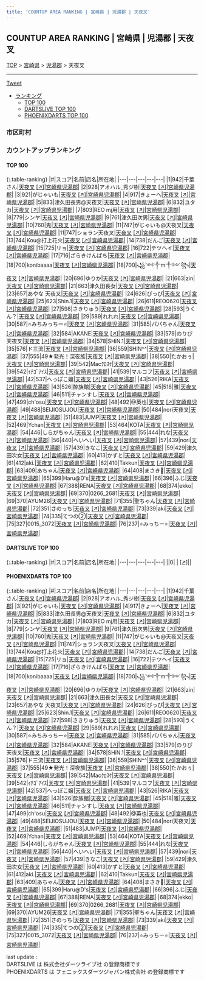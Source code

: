 ```yaml
---
title: 'COUNTUP AREA RANKING | 宮崎県 | 児湯郡 | 天夜叉'
---
```

## COUNTUP AREA RANKING | 宮崎県 | 児湯郡 | 天夜叉

[TOP](/darts/rank/) > [宮崎県](/darts/rank/宮崎県/) > [児湯郡](/darts/rank/宮崎県/児湯郡/) > 天夜叉

___

<a href="https://twitter.com/share?ref_src=twsrc%5Etfw" data-text="COUNTUP AREA RANKING | 宮崎県児湯郡天夜叉" class="twitter-share-button" data-hashtags="DARTSLIVE,PHOENIXDARTS,darts,ダーツ" data-show-count="false">Tweet</a>

* [ランキング](#カウントアップランキング)
    * [TOP 100](#top-100)
    * [DARTSLIVE TOP 100](#dartslive-top-100)
    * [PHOENIXDARTS TOP 100](#phoenixdarts-top-100)

### 市区町村

<ul>

</ul>

### カウントアップランキング

#### TOP 100



{:.table-ranking}
|#|スコア|名前|店名|所在地|
|---|---|---|---|---|
|1|942|<span class="rank-name-pd">千葉さん</span>|<a href="/darts/rank/shops/94644.html">天夜叉</a> <a href="https://vs.phoenixdarts.com/jp/shop/shopDetailInfo/s_94644?s_seq=94644">[↗]</a>|<a href="/darts/rank/宮崎県/児湯郡">宮崎県児湯郡</a>|
|2|928|<span class="rank-name-pd">アオハル_秀ジ樹</span>|<a href="/darts/rank/shops/94644.html">天夜叉</a> <a href="https://vs.phoenixdarts.com/jp/shop/shopDetailInfo/s_94644?s_seq=94644">[↗]</a>|<a href="/darts/rank/宮崎県/児湯郡">宮崎県児湯郡</a>|
|3|921|<span class="rank-name-pd">がじゃいも</span>|<a href="/darts/rank/shops/94644.html">天夜叉</a> <a href="https://vs.phoenixdarts.com/jp/shop/shopDetailInfo/s_94644?s_seq=94644">[↗]</a>|<a href="/darts/rank/宮崎県/児湯郡">宮崎県児湯郡</a>|
|4|917|<span class="rank-name-pd">きょーへ</span>|<a href="/darts/rank/shops/94644.html">天夜叉</a> <a href="https://vs.phoenixdarts.com/jp/shop/shopDetailInfo/s_94644?s_seq=94644">[↗]</a>|<a href="/darts/rank/宮崎県/児湯郡">宮崎県児湯郡</a>|
|5|833|<span class="rank-name-pd">津久田長男@天夜叉</span>|<a href="/darts/rank/shops/94644.html">天夜叉</a> <a href="https://vs.phoenixdarts.com/jp/shop/shopDetailInfo/s_94644?s_seq=94644">[↗]</a>|<a href="/darts/rank/宮崎県/児湯郡">宮崎県児湯郡</a>|
|6|832|<span class="rank-name-pd">ユタカ</span>|<a href="/darts/rank/shops/94644.html">天夜叉</a> <a href="https://vs.phoenixdarts.com/jp/shop/shopDetailInfo/s_94644?s_seq=94644">[↗]</a>|<a href="/darts/rank/宮崎県/児湯郡">宮崎県児湯郡</a>|
|7|803|<span class="rank-name-pd">REO mj用</span>|<a href="/darts/rank/shops/94644.html">天夜叉</a> <a href="https://vs.phoenixdarts.com/jp/shop/shopDetailInfo/s_94644?s_seq=94644">[↗]</a>|<a href="/darts/rank/宮崎県/児湯郡">宮崎県児湯郡</a>|
|8|779|<span class="rank-name-pd">シンヤ</span>|<a href="/darts/rank/shops/94644.html">天夜叉</a> <a href="https://vs.phoenixdarts.com/jp/shop/shopDetailInfo/s_94644?s_seq=94644">[↗]</a>|<a href="/darts/rank/宮崎県/児湯郡">宮崎県児湯郡</a>|
|9|761|<span class="rank-name-pd">津久田次男</span>|<a href="/darts/rank/shops/94644.html">天夜叉</a> <a href="https://vs.phoenixdarts.com/jp/shop/shopDetailInfo/s_94644?s_seq=94644">[↗]</a>|<a href="/darts/rank/宮崎県/児湯郡">宮崎県児湯郡</a>|
|10|760|<span class="rank-name-pd">鬼</span>|<a href="/darts/rank/shops/94644.html">天夜叉</a> <a href="https://vs.phoenixdarts.com/jp/shop/shopDetailInfo/s_94644?s_seq=94644">[↗]</a>|<a href="/darts/rank/宮崎県/児湯郡">宮崎県児湯郡</a>|
|11|747|<span class="rank-name-pd">がじゃいも@天夜叉</span>|<a href="/darts/rank/shops/94644.html">天夜叉</a> <a href="https://vs.phoenixdarts.com/jp/shop/shopDetailInfo/s_94644?s_seq=94644">[↗]</a>|<a href="/darts/rank/宮崎県/児湯郡">宮崎県児湯郡</a>|
|11|747|<span class="rank-name-pd">ショラン天夜叉</span>|<a href="/darts/rank/shops/94644.html">天夜叉</a> <a href="https://vs.phoenixdarts.com/jp/shop/shopDetailInfo/s_94644?s_seq=94644">[↗]</a>|<a href="/darts/rank/宮崎県/児湯郡">宮崎県児湯郡</a>|
|13|744|<span class="rank-name-pd">Kou@打上花火</span>|<a href="/darts/rank/shops/94644.html">天夜叉</a> <a href="https://vs.phoenixdarts.com/jp/shop/shopDetailInfo/s_94644?s_seq=94644">[↗]</a>|<a href="/darts/rank/宮崎県/児湯郡">宮崎県児湯郡</a>|
|14|738|<span class="rank-name-pd">だんご</span>|<a href="/darts/rank/shops/94644.html">天夜叉</a> <a href="https://vs.phoenixdarts.com/jp/shop/shopDetailInfo/s_94644?s_seq=94644">[↗]</a>|<a href="/darts/rank/宮崎県/児湯郡">宮崎県児湯郡</a>|
|15|725|<span class="rank-name-pd">リョ</span>|<a href="/darts/rank/shops/94644.html">天夜叉</a> <a href="https://vs.phoenixdarts.com/jp/shop/shopDetailInfo/s_94644?s_seq=94644">[↗]</a>|<a href="/darts/rank/宮崎県/児湯郡">宮崎県児湯郡</a>|
|16|722|<span class="rank-name-pd">テツヘイ</span>|<a href="/darts/rank/shops/94644.html">天夜叉</a> <a href="https://vs.phoenixdarts.com/jp/shop/shopDetailInfo/s_94644?s_seq=94644">[↗]</a>|<a href="/darts/rank/宮崎県/児湯郡">宮崎県児湯郡</a>|
|17|716|<span class="rank-name-pd">ざらきけんぱち</span>|<a href="/darts/rank/shops/94644.html">天夜叉</a> <a href="https://vs.phoenixdarts.com/jp/shop/shopDetailInfo/s_94644?s_seq=94644">[↗]</a>|<a href="/darts/rank/宮崎県/児湯郡">宮崎県児湯郡</a>|
|18|700|<span class="rank-name-pd">konibaaaa</span>|<a href="/darts/rank/shops/94644.html">天夜叉</a> <a href="https://vs.phoenixdarts.com/jp/shop/shopDetailInfo/s_94644?s_seq=94644">[↗]</a>|<a href="/darts/rank/宮崎県/児湯郡">宮崎県児湯郡</a>|
|18|700|<span class="rank-name-pd">꧁༺༒m༒༻꧂</span>|<a href="/darts/rank/shops/94644.html">天夜叉</a> <a href="https://vs.phoenixdarts.com/jp/shop/shopDetailInfo/s_94644?s_seq=94644">[↗]</a>|<a href="/darts/rank/宮崎県/児湯郡">宮崎県児湯郡</a>|
|20|696|<span class="rank-name-pd">ゆりか</span>|<a href="/darts/rank/shops/94644.html">天夜叉</a> <a href="https://vs.phoenixdarts.com/jp/shop/shopDetailInfo/s_94644?s_seq=94644">[↗]</a>|<a href="/darts/rank/宮崎県/児湯郡">宮崎県児湯郡</a>|
|21|663|<span class="rank-name-pd">zin</span>|<a href="/darts/rank/shops/94644.html">天夜叉</a> <a href="https://vs.phoenixdarts.com/jp/shop/shopDetailInfo/s_94644?s_seq=94644">[↗]</a>|<a href="/darts/rank/宮崎県/児湯郡">宮崎県児湯郡</a>|
|21|663|<span class="rank-name-pd">津久田長女</span>|<a href="/darts/rank/shops/94644.html">天夜叉</a> <a href="https://vs.phoenixdarts.com/jp/shop/shopDetailInfo/s_94644?s_seq=94644">[↗]</a>|<a href="/darts/rank/宮崎県/児湯郡">宮崎県児湯郡</a>|
|23|657|<span class="rank-name-pd">あやな 天夜叉</span>|<a href="/darts/rank/shops/94644.html">天夜叉</a> <a href="https://vs.phoenixdarts.com/jp/shop/shopDetailInfo/s_94644?s_seq=94644">[↗]</a>|<a href="/darts/rank/宮崎県/児湯郡">宮崎県児湯郡</a>|
|24|626|<span class="rank-name-pd">ぴっぴ</span>|<a href="/darts/rank/shops/94644.html">天夜叉</a> <a href="https://vs.phoenixdarts.com/jp/shop/shopDetailInfo/s_94644?s_seq=94644">[↗]</a>|<a href="/darts/rank/宮崎県/児湯郡">宮崎県児湯郡</a>|
|25|623|<span class="rank-name-pd">Shin.1</span>|<a href="/darts/rank/shops/94644.html">天夜叉</a> <a href="https://vs.phoenixdarts.com/jp/shop/shopDetailInfo/s_94644?s_seq=94644">[↗]</a>|<a href="/darts/rank/宮崎県/児湯郡">宮崎県児湯郡</a>|
|26|611|<span class="rank-name-pd">REO0620</span>|<a href="/darts/rank/shops/94644.html">天夜叉</a> <a href="https://vs.phoenixdarts.com/jp/shop/shopDetailInfo/s_94644?s_seq=94644">[↗]</a>|<a href="/darts/rank/宮崎県/児湯郡">宮崎県児湯郡</a>|
|27|598|<span class="rank-name-pd">さきりゅう</span>|<a href="/darts/rank/shops/94644.html">天夜叉</a> <a href="https://vs.phoenixdarts.com/jp/shop/shopDetailInfo/s_94644?s_seq=94644">[↗]</a>|<a href="/darts/rank/宮崎県/児湯郡">宮崎県児湯郡</a>|
|28|593|<span class="rank-name-pd">うくん？</span>|<a href="/darts/rank/shops/94644.html">天夜叉</a> <a href="https://vs.phoenixdarts.com/jp/shop/shopDetailInfo/s_94644?s_seq=94644">[↗]</a>|<a href="/darts/rank/宮崎県/児湯郡">宮崎県児湯郡</a>|
|29|589|<span class="rank-name-pd">れれれ</span>|<a href="/darts/rank/shops/94644.html">天夜叉</a> <a href="https://vs.phoenixdarts.com/jp/shop/shopDetailInfo/s_94644?s_seq=94644">[↗]</a>|<a href="/darts/rank/宮崎県/児湯郡">宮崎県児湯郡</a>|
|30|587|<span class="rank-name-pd">⭐️みちみっちー⭐️</span>|<a href="/darts/rank/shops/94644.html">天夜叉</a> <a href="https://vs.phoenixdarts.com/jp/shop/shopDetailInfo/s_94644?s_seq=94644">[↗]</a>|<a href="/darts/rank/宮崎県/児湯郡">宮崎県児湯郡</a>|
|31|585|<span class="rank-name-pd">パパちゃん</span>|<a href="/darts/rank/shops/94644.html">天夜叉</a> <a href="https://vs.phoenixdarts.com/jp/shop/shopDetailInfo/s_94644?s_seq=94644">[↗]</a>|<a href="/darts/rank/宮崎県/児湯郡">宮崎県児湯郡</a>|
|32|584|<span class="rank-name-pd">AKANE</span>|<a href="/darts/rank/shops/94644.html">天夜叉</a> <a href="https://vs.phoenixdarts.com/jp/shop/shopDetailInfo/s_94644?s_seq=94644">[↗]</a>|<a href="/darts/rank/宮崎県/児湯郡">宮崎県児湯郡</a>|
|33|579|<span class="rank-name-pd">のりぴ天夜叉</span>|<a href="/darts/rank/shops/94644.html">天夜叉</a> <a href="https://vs.phoenixdarts.com/jp/shop/shopDetailInfo/s_94644?s_seq=94644">[↗]</a>|<a href="/darts/rank/宮崎県/児湯郡">宮崎県児湯郡</a>|
|34|578|<span class="rank-name-pd">SHiN.1</span>|<a href="/darts/rank/shops/94644.html">天夜叉</a> <a href="https://vs.phoenixdarts.com/jp/shop/shopDetailInfo/s_94644?s_seq=94644">[↗]</a>|<a href="/darts/rank/宮崎県/児湯郡">宮崎県児湯郡</a>|
|35|576|<span class="rank-name-pd">ド三流</span>|<a href="/darts/rank/shops/94644.html">天夜叉</a> <a href="https://vs.phoenixdarts.com/jp/shop/shopDetailInfo/s_94644?s_seq=94644">[↗]</a>|<a href="/darts/rank/宮崎県/児湯郡">宮崎県児湯郡</a>|
|36|559|<span class="rank-name-pd">SHIN^^</span>|<a href="/darts/rank/shops/94644.html">天夜叉</a> <a href="https://vs.phoenixdarts.com/jp/shop/shopDetailInfo/s_94644?s_seq=94644">[↗]</a>|<a href="/darts/rank/宮崎県/児湯郡">宮崎県児湯郡</a>|
|37|555|<span class="rank-name-pd">49★発光！深夜族</span>|<a href="/darts/rank/shops/94644.html">天夜叉</a> <a href="https://vs.phoenixdarts.com/jp/shop/shopDetailInfo/s_94644?s_seq=94644">[↗]</a>|<a href="/darts/rank/宮崎県/児湯郡">宮崎県児湯郡</a>|
|38|550|<span class="rank-name-pd">たかおぅ</span>|<a href="/darts/rank/shops/94644.html">天夜叉</a> <a href="https://vs.phoenixdarts.com/jp/shop/shopDetailInfo/s_94644?s_seq=94644">[↗]</a>|<a href="/darts/rank/宮崎県/児湯郡">宮崎県児湯郡</a>|
|39|542|<span class="rank-name-pd">Macｸﾛｽｹ</span>|<a href="/darts/rank/shops/94644.html">天夜叉</a> <a href="https://vs.phoenixdarts.com/jp/shop/shopDetailInfo/s_94644?s_seq=94644">[↗]</a>|<a href="/darts/rank/宮崎県/児湯郡">宮崎県児湯郡</a>|
|39|542|<span class="rank-name-pd">ｲﾁｺﾞｱｲｽ</span>|<a href="/darts/rank/shops/94644.html">天夜叉</a> <a href="https://vs.phoenixdarts.com/jp/shop/shopDetailInfo/s_94644?s_seq=94644">[↗]</a>|<a href="/darts/rank/宮崎県/児湯郡">宮崎県児湯郡</a>|
|41|539|<span class="rank-name-pd">マルコフ</span>|<a href="/darts/rank/shops/94644.html">天夜叉</a> <a href="https://vs.phoenixdarts.com/jp/shop/shopDetailInfo/s_94644?s_seq=94644">[↗]</a>|<a href="/darts/rank/宮崎県/児湯郡">宮崎県児湯郡</a>|
|42|537|<span class="rank-name-pd">へっぽこ嬢</span>|<a href="/darts/rank/shops/94644.html">天夜叉</a> <a href="https://vs.phoenixdarts.com/jp/shop/shopDetailInfo/s_94644?s_seq=94644">[↗]</a>|<a href="/darts/rank/宮崎県/児湯郡">宮崎県児湯郡</a>|
|43|526|<span class="rank-name-pd">RIKA</span>|<a href="/darts/rank/shops/94644.html">天夜叉</a> <a href="https://vs.phoenixdarts.com/jp/shop/shopDetailInfo/s_94644?s_seq=94644">[↗]</a>|<a href="/darts/rank/宮崎県/児湯郡">宮崎県児湯郡</a>|
|43|526|<span class="rank-name-pd">酔族館</span>|<a href="/darts/rank/shops/94644.html">天夜叉</a> <a href="https://vs.phoenixdarts.com/jp/shop/shopDetailInfo/s_94644?s_seq=94644">[↗]</a>|<a href="/darts/rank/宮崎県/児湯郡">宮崎県児湯郡</a>|
|45|518|<span class="rank-name-pd">雅</span>|<a href="/darts/rank/shops/94644.html">天夜叉</a> <a href="https://vs.phoenixdarts.com/jp/shop/shopDetailInfo/s_94644?s_seq=94644">[↗]</a>|<a href="/darts/rank/宮崎県/児湯郡">宮崎県児湯郡</a>|
|46|511|<span class="rank-name-pd">チャンすし</span>|<a href="/darts/rank/shops/94644.html">天夜叉</a> <a href="https://vs.phoenixdarts.com/jp/shop/shopDetailInfo/s_94644?s_seq=94644">[↗]</a>|<a href="/darts/rank/宮崎県/児湯郡">宮崎県児湯郡</a>|
|47|499|<span class="rank-name-pd">ch&#x27;osu</span>|<a href="/darts/rank/shops/94644.html">天夜叉</a> <a href="https://vs.phoenixdarts.com/jp/shop/shopDetailInfo/s_94644?s_seq=94644">[↗]</a>|<a href="/darts/rank/宮崎県/児湯郡">宮崎県児湯郡</a>|
|48|492|<span class="rank-name-pd">@英也</span>|<a href="/darts/rank/shops/94644.html">天夜叉</a> <a href="https://vs.phoenixdarts.com/jp/shop/shopDetailInfo/s_94644?s_seq=94644">[↗]</a>|<a href="/darts/rank/宮崎県/児湯郡">宮崎県児湯郡</a>|
|49|488|<span class="rank-name-pd">SEIJIOSUJOU</span>|<a href="/darts/rank/shops/94644.html">天夜叉</a> <a href="https://vs.phoenixdarts.com/jp/shop/shopDetailInfo/s_94644?s_seq=94644">[↗]</a>|<a href="/darts/rank/宮崎県/児湯郡">宮崎県児湯郡</a>|
|50|484|<span class="rank-name-pd">nori天夜叉</span>|<a href="/darts/rank/shops/94644.html">天夜叉</a> <a href="https://vs.phoenixdarts.com/jp/shop/shopDetailInfo/s_94644?s_seq=94644">[↗]</a>|<a href="/darts/rank/宮崎県/児湯郡">宮崎県児湯郡</a>|
|51|483|<span class="rank-name-pd">JUMP</span>|<a href="/darts/rank/shops/94644.html">天夜叉</a> <a href="https://vs.phoenixdarts.com/jp/shop/shopDetailInfo/s_94644?s_seq=94644">[↗]</a>|<a href="/darts/rank/宮崎県/児湯郡">宮崎県児湯郡</a>|
|52|469|<span class="rank-name-pd">Ychan</span>|<a href="/darts/rank/shops/94644.html">天夜叉</a> <a href="https://vs.phoenixdarts.com/jp/shop/shopDetailInfo/s_94644?s_seq=94644">[↗]</a>|<a href="/darts/rank/宮崎県/児湯郡">宮崎県児湯郡</a>|
|53|464|<span class="rank-name-pd">KOTA</span>|<a href="/darts/rank/shops/94644.html">天夜叉</a> <a href="https://vs.phoenixdarts.com/jp/shop/shopDetailInfo/s_94644?s_seq=94644">[↗]</a>|<a href="/darts/rank/宮崎県/児湯郡">宮崎県児湯郡</a>|
|54|446|<span class="rank-name-pd">しらがちゃん</span>|<a href="/darts/rank/shops/94644.html">天夜叉</a> <a href="https://vs.phoenixdarts.com/jp/shop/shopDetailInfo/s_94644?s_seq=94644">[↗]</a>|<a href="/darts/rank/宮崎県/児湯郡">宮崎県児湯郡</a>|
|55|444|<span class="rank-name-pd">れな</span>|<a href="/darts/rank/shops/94644.html">天夜叉</a> <a href="https://vs.phoenixdarts.com/jp/shop/shopDetailInfo/s_94644?s_seq=94644">[↗]</a>|<a href="/darts/rank/宮崎県/児湯郡">宮崎県児湯郡</a>|
|56|440|<span class="rank-name-pd">へいへい</span>|<a href="/darts/rank/shops/94644.html">天夜叉</a> <a href="https://vs.phoenixdarts.com/jp/shop/shopDetailInfo/s_94644?s_seq=94644">[↗]</a>|<a href="/darts/rank/宮崎県/児湯郡">宮崎県児湯郡</a>|
|57|439|<span class="rank-name-pd">nori</span>|<a href="/darts/rank/shops/94644.html">天夜叉</a> <a href="https://vs.phoenixdarts.com/jp/shop/shopDetailInfo/s_94644?s_seq=94644">[↗]</a>|<a href="/darts/rank/宮崎県/児湯郡">宮崎県児湯郡</a>|
|57|439|<span class="rank-name-pd">きなこ</span>|<a href="/darts/rank/shops/94644.html">天夜叉</a> <a href="https://vs.phoenixdarts.com/jp/shop/shopDetailInfo/s_94644?s_seq=94644">[↗]</a>|<a href="/darts/rank/宮崎県/児湯郡">宮崎県児湯郡</a>|
|59|429|<span class="rank-name-pd">津久田次女</span>|<a href="/darts/rank/shops/94644.html">天夜叉</a> <a href="https://vs.phoenixdarts.com/jp/shop/shopDetailInfo/s_94644?s_seq=94644">[↗]</a>|<a href="/darts/rank/宮崎県/児湯郡">宮崎県児湯郡</a>|
|60|413|<span class="rank-name-pd">かずと</span>|<a href="/darts/rank/shops/94644.html">天夜叉</a> <a href="https://vs.phoenixdarts.com/jp/shop/shopDetailInfo/s_94644?s_seq=94644">[↗]</a>|<a href="/darts/rank/宮崎県/児湯郡">宮崎県児湯郡</a>|
|61|412|<span class="rank-name-pd">aki.</span>|<a href="/darts/rank/shops/94644.html">天夜叉</a> <a href="https://vs.phoenixdarts.com/jp/shop/shopDetailInfo/s_94644?s_seq=94644">[↗]</a>|<a href="/darts/rank/宮崎県/児湯郡">宮崎県児湯郡</a>|
|62|410|<span class="rank-name-pd">Takkun</span>|<a href="/darts/rank/shops/94644.html">天夜叉</a> <a href="https://vs.phoenixdarts.com/jp/shop/shopDetailInfo/s_94644?s_seq=94644">[↗]</a>|<a href="/darts/rank/宮崎県/児湯郡">宮崎県児湯郡</a>|
|63|409|<span class="rank-name-pd">あちゃん</span>|<a href="/darts/rank/shops/94644.html">天夜叉</a> <a href="https://vs.phoenixdarts.com/jp/shop/shopDetailInfo/s_94644?s_seq=94644">[↗]</a>|<a href="/darts/rank/宮崎県/児湯郡">宮崎県児湯郡</a>|
|64|408|<span class="rank-name-pd">まさき🙈</span>|<a href="/darts/rank/shops/94644.html">天夜叉</a> <a href="https://vs.phoenixdarts.com/jp/shop/shopDetailInfo/s_94644?s_seq=94644">[↗]</a>|<a href="/darts/rank/宮崎県/児湯郡">宮崎県児湯郡</a>|
|65|399|<span class="rank-name-pd">Haru@D&#x27;s</span>|<a href="/darts/rank/shops/94644.html">天夜叉</a> <a href="https://vs.phoenixdarts.com/jp/shop/shopDetailInfo/s_94644?s_seq=94644">[↗]</a>|<a href="/darts/rank/宮崎県/児湯郡">宮崎県児湯郡</a>|
|66|396|<span class="rank-name-pd">ふじ</span>|<a href="/darts/rank/shops/94644.html">天夜叉</a> <a href="https://vs.phoenixdarts.com/jp/shop/shopDetailInfo/s_94644?s_seq=94644">[↗]</a>|<a href="/darts/rank/宮崎県/児湯郡">宮崎県児湯郡</a>|
|67|388|<span class="rank-name-pd">RENA</span>|<a href="/darts/rank/shops/94644.html">天夜叉</a> <a href="https://vs.phoenixdarts.com/jp/shop/shopDetailInfo/s_94644?s_seq=94644">[↗]</a>|<a href="/darts/rank/宮崎県/児湯郡">宮崎県児湯郡</a>|
|68|374|<span class="rank-name-pd">ekko</span>|<a href="/darts/rank/shops/94644.html">天夜叉</a> <a href="https://vs.phoenixdarts.com/jp/shop/shopDetailInfo/s_94644?s_seq=94644">[↗]</a>|<a href="/darts/rank/宮崎県/児湯郡">宮崎県児湯郡</a>|
|69|370|<span class="rank-name-pd">0266_2681</span>|<a href="/darts/rank/shops/94644.html">天夜叉</a> <a href="https://vs.phoenixdarts.com/jp/shop/shopDetailInfo/s_94644?s_seq=94644">[↗]</a>|<a href="/darts/rank/宮崎県/児湯郡">宮崎県児湯郡</a>|
|69|370|<span class="rank-name-pd">AYUM26</span>|<a href="/darts/rank/shops/94644.html">天夜叉</a> <a href="https://vs.phoenixdarts.com/jp/shop/shopDetailInfo/s_94644?s_seq=94644">[↗]</a>|<a href="/darts/rank/宮崎県/児湯郡">宮崎県児湯郡</a>|
|71|355|<span class="rank-name-pd">聖ちゃん</span>|<a href="/darts/rank/shops/94644.html">天夜叉</a> <a href="https://vs.phoenixdarts.com/jp/shop/shopDetailInfo/s_94644?s_seq=94644">[↗]</a>|<a href="/darts/rank/宮崎県/児湯郡">宮崎県児湯郡</a>|
|72|351|<span class="rank-name-pd">さのっち</span>|<a href="/darts/rank/shops/94644.html">天夜叉</a> <a href="https://vs.phoenixdarts.com/jp/shop/shopDetailInfo/s_94644?s_seq=94644">[↗]</a>|<a href="/darts/rank/宮崎県/児湯郡">宮崎県児湯郡</a>|
|73|339|<span class="rank-name-pd">aki</span>|<a href="/darts/rank/shops/94644.html">天夜叉</a> <a href="https://vs.phoenixdarts.com/jp/shop/shopDetailInfo/s_94644?s_seq=94644">[↗]</a>|<a href="/darts/rank/宮崎県/児湯郡">宮崎県児湯郡</a>|
|74|335|<span class="rank-name-pd">てつの②</span>|<a href="/darts/rank/shops/94644.html">天夜叉</a> <a href="https://vs.phoenixdarts.com/jp/shop/shopDetailInfo/s_94644?s_seq=94644">[↗]</a>|<a href="/darts/rank/宮崎県/児湯郡">宮崎県児湯郡</a>|
|75|327|<span class="rank-name-pd">0015_3072</span>|<a href="/darts/rank/shops/94644.html">天夜叉</a> <a href="https://vs.phoenixdarts.com/jp/shop/shopDetailInfo/s_94644?s_seq=94644">[↗]</a>|<a href="/darts/rank/宮崎県/児湯郡">宮崎県児湯郡</a>|
|76|237|<span class="rank-name-pd">⭐️みっちー⭐️</span>|<a href="/darts/rank/shops/94644.html">天夜叉</a> <a href="https://vs.phoenixdarts.com/jp/shop/shopDetailInfo/s_94644?s_seq=94644">[↗]</a>|<a href="/darts/rank/宮崎県/児湯郡">宮崎県児湯郡</a>|


#### DARTSLIVE TOP 100



{:.table-ranking}
|#|スコア|名前|店名|所在地|
|---|---|---|---|---|
||0|<span class="rank-name-dl"> </span>|<a href="/darts/rank/shops/.html"></a> <a href="">[↗]</a>|<a href="/darts/rank//"></a>|


#### PHOENIXDARTS TOP 100



{:.table-ranking}
|#|スコア|名前|店名|所在地|
|---|---|---|---|---|
|1|942|<span class="rank-name-pd">千葉さん</span>|<a href="/darts/rank/shops/94644.html">天夜叉</a> <a href="https://vs.phoenixdarts.com/jp/shop/shopDetailInfo/s_94644?s_seq=94644">[↗]</a>|<a href="/darts/rank/宮崎県/児湯郡">宮崎県児湯郡</a>|
|2|928|<span class="rank-name-pd">アオハル_秀ジ樹</span>|<a href="/darts/rank/shops/94644.html">天夜叉</a> <a href="https://vs.phoenixdarts.com/jp/shop/shopDetailInfo/s_94644?s_seq=94644">[↗]</a>|<a href="/darts/rank/宮崎県/児湯郡">宮崎県児湯郡</a>|
|3|921|<span class="rank-name-pd">がじゃいも</span>|<a href="/darts/rank/shops/94644.html">天夜叉</a> <a href="https://vs.phoenixdarts.com/jp/shop/shopDetailInfo/s_94644?s_seq=94644">[↗]</a>|<a href="/darts/rank/宮崎県/児湯郡">宮崎県児湯郡</a>|
|4|917|<span class="rank-name-pd">きょーへ</span>|<a href="/darts/rank/shops/94644.html">天夜叉</a> <a href="https://vs.phoenixdarts.com/jp/shop/shopDetailInfo/s_94644?s_seq=94644">[↗]</a>|<a href="/darts/rank/宮崎県/児湯郡">宮崎県児湯郡</a>|
|5|833|<span class="rank-name-pd">津久田長男@天夜叉</span>|<a href="/darts/rank/shops/94644.html">天夜叉</a> <a href="https://vs.phoenixdarts.com/jp/shop/shopDetailInfo/s_94644?s_seq=94644">[↗]</a>|<a href="/darts/rank/宮崎県/児湯郡">宮崎県児湯郡</a>|
|6|832|<span class="rank-name-pd">ユタカ</span>|<a href="/darts/rank/shops/94644.html">天夜叉</a> <a href="https://vs.phoenixdarts.com/jp/shop/shopDetailInfo/s_94644?s_seq=94644">[↗]</a>|<a href="/darts/rank/宮崎県/児湯郡">宮崎県児湯郡</a>|
|7|803|<span class="rank-name-pd">REO mj用</span>|<a href="/darts/rank/shops/94644.html">天夜叉</a> <a href="https://vs.phoenixdarts.com/jp/shop/shopDetailInfo/s_94644?s_seq=94644">[↗]</a>|<a href="/darts/rank/宮崎県/児湯郡">宮崎県児湯郡</a>|
|8|779|<span class="rank-name-pd">シンヤ</span>|<a href="/darts/rank/shops/94644.html">天夜叉</a> <a href="https://vs.phoenixdarts.com/jp/shop/shopDetailInfo/s_94644?s_seq=94644">[↗]</a>|<a href="/darts/rank/宮崎県/児湯郡">宮崎県児湯郡</a>|
|9|761|<span class="rank-name-pd">津久田次男</span>|<a href="/darts/rank/shops/94644.html">天夜叉</a> <a href="https://vs.phoenixdarts.com/jp/shop/shopDetailInfo/s_94644?s_seq=94644">[↗]</a>|<a href="/darts/rank/宮崎県/児湯郡">宮崎県児湯郡</a>|
|10|760|<span class="rank-name-pd">鬼</span>|<a href="/darts/rank/shops/94644.html">天夜叉</a> <a href="https://vs.phoenixdarts.com/jp/shop/shopDetailInfo/s_94644?s_seq=94644">[↗]</a>|<a href="/darts/rank/宮崎県/児湯郡">宮崎県児湯郡</a>|
|11|747|<span class="rank-name-pd">がじゃいも@天夜叉</span>|<a href="/darts/rank/shops/94644.html">天夜叉</a> <a href="https://vs.phoenixdarts.com/jp/shop/shopDetailInfo/s_94644?s_seq=94644">[↗]</a>|<a href="/darts/rank/宮崎県/児湯郡">宮崎県児湯郡</a>|
|11|747|<span class="rank-name-pd">ショラン天夜叉</span>|<a href="/darts/rank/shops/94644.html">天夜叉</a> <a href="https://vs.phoenixdarts.com/jp/shop/shopDetailInfo/s_94644?s_seq=94644">[↗]</a>|<a href="/darts/rank/宮崎県/児湯郡">宮崎県児湯郡</a>|
|13|744|<span class="rank-name-pd">Kou@打上花火</span>|<a href="/darts/rank/shops/94644.html">天夜叉</a> <a href="https://vs.phoenixdarts.com/jp/shop/shopDetailInfo/s_94644?s_seq=94644">[↗]</a>|<a href="/darts/rank/宮崎県/児湯郡">宮崎県児湯郡</a>|
|14|738|<span class="rank-name-pd">だんご</span>|<a href="/darts/rank/shops/94644.html">天夜叉</a> <a href="https://vs.phoenixdarts.com/jp/shop/shopDetailInfo/s_94644?s_seq=94644">[↗]</a>|<a href="/darts/rank/宮崎県/児湯郡">宮崎県児湯郡</a>|
|15|725|<span class="rank-name-pd">リョ</span>|<a href="/darts/rank/shops/94644.html">天夜叉</a> <a href="https://vs.phoenixdarts.com/jp/shop/shopDetailInfo/s_94644?s_seq=94644">[↗]</a>|<a href="/darts/rank/宮崎県/児湯郡">宮崎県児湯郡</a>|
|16|722|<span class="rank-name-pd">テツヘイ</span>|<a href="/darts/rank/shops/94644.html">天夜叉</a> <a href="https://vs.phoenixdarts.com/jp/shop/shopDetailInfo/s_94644?s_seq=94644">[↗]</a>|<a href="/darts/rank/宮崎県/児湯郡">宮崎県児湯郡</a>|
|17|716|<span class="rank-name-pd">ざらきけんぱち</span>|<a href="/darts/rank/shops/94644.html">天夜叉</a> <a href="https://vs.phoenixdarts.com/jp/shop/shopDetailInfo/s_94644?s_seq=94644">[↗]</a>|<a href="/darts/rank/宮崎県/児湯郡">宮崎県児湯郡</a>|
|18|700|<span class="rank-name-pd">konibaaaa</span>|<a href="/darts/rank/shops/94644.html">天夜叉</a> <a href="https://vs.phoenixdarts.com/jp/shop/shopDetailInfo/s_94644?s_seq=94644">[↗]</a>|<a href="/darts/rank/宮崎県/児湯郡">宮崎県児湯郡</a>|
|18|700|<span class="rank-name-pd">꧁༺༒m༒༻꧂</span>|<a href="/darts/rank/shops/94644.html">天夜叉</a> <a href="https://vs.phoenixdarts.com/jp/shop/shopDetailInfo/s_94644?s_seq=94644">[↗]</a>|<a href="/darts/rank/宮崎県/児湯郡">宮崎県児湯郡</a>|
|20|696|<span class="rank-name-pd">ゆりか</span>|<a href="/darts/rank/shops/94644.html">天夜叉</a> <a href="https://vs.phoenixdarts.com/jp/shop/shopDetailInfo/s_94644?s_seq=94644">[↗]</a>|<a href="/darts/rank/宮崎県/児湯郡">宮崎県児湯郡</a>|
|21|663|<span class="rank-name-pd">zin</span>|<a href="/darts/rank/shops/94644.html">天夜叉</a> <a href="https://vs.phoenixdarts.com/jp/shop/shopDetailInfo/s_94644?s_seq=94644">[↗]</a>|<a href="/darts/rank/宮崎県/児湯郡">宮崎県児湯郡</a>|
|21|663|<span class="rank-name-pd">津久田長女</span>|<a href="/darts/rank/shops/94644.html">天夜叉</a> <a href="https://vs.phoenixdarts.com/jp/shop/shopDetailInfo/s_94644?s_seq=94644">[↗]</a>|<a href="/darts/rank/宮崎県/児湯郡">宮崎県児湯郡</a>|
|23|657|<span class="rank-name-pd">あやな 天夜叉</span>|<a href="/darts/rank/shops/94644.html">天夜叉</a> <a href="https://vs.phoenixdarts.com/jp/shop/shopDetailInfo/s_94644?s_seq=94644">[↗]</a>|<a href="/darts/rank/宮崎県/児湯郡">宮崎県児湯郡</a>|
|24|626|<span class="rank-name-pd">ぴっぴ</span>|<a href="/darts/rank/shops/94644.html">天夜叉</a> <a href="https://vs.phoenixdarts.com/jp/shop/shopDetailInfo/s_94644?s_seq=94644">[↗]</a>|<a href="/darts/rank/宮崎県/児湯郡">宮崎県児湯郡</a>|
|25|623|<span class="rank-name-pd">Shin.1</span>|<a href="/darts/rank/shops/94644.html">天夜叉</a> <a href="https://vs.phoenixdarts.com/jp/shop/shopDetailInfo/s_94644?s_seq=94644">[↗]</a>|<a href="/darts/rank/宮崎県/児湯郡">宮崎県児湯郡</a>|
|26|611|<span class="rank-name-pd">REO0620</span>|<a href="/darts/rank/shops/94644.html">天夜叉</a> <a href="https://vs.phoenixdarts.com/jp/shop/shopDetailInfo/s_94644?s_seq=94644">[↗]</a>|<a href="/darts/rank/宮崎県/児湯郡">宮崎県児湯郡</a>|
|27|598|<span class="rank-name-pd">さきりゅう</span>|<a href="/darts/rank/shops/94644.html">天夜叉</a> <a href="https://vs.phoenixdarts.com/jp/shop/shopDetailInfo/s_94644?s_seq=94644">[↗]</a>|<a href="/darts/rank/宮崎県/児湯郡">宮崎県児湯郡</a>|
|28|593|<span class="rank-name-pd">うくん？</span>|<a href="/darts/rank/shops/94644.html">天夜叉</a> <a href="https://vs.phoenixdarts.com/jp/shop/shopDetailInfo/s_94644?s_seq=94644">[↗]</a>|<a href="/darts/rank/宮崎県/児湯郡">宮崎県児湯郡</a>|
|29|589|<span class="rank-name-pd">れれれ</span>|<a href="/darts/rank/shops/94644.html">天夜叉</a> <a href="https://vs.phoenixdarts.com/jp/shop/shopDetailInfo/s_94644?s_seq=94644">[↗]</a>|<a href="/darts/rank/宮崎県/児湯郡">宮崎県児湯郡</a>|
|30|587|<span class="rank-name-pd">⭐️みちみっちー⭐️</span>|<a href="/darts/rank/shops/94644.html">天夜叉</a> <a href="https://vs.phoenixdarts.com/jp/shop/shopDetailInfo/s_94644?s_seq=94644">[↗]</a>|<a href="/darts/rank/宮崎県/児湯郡">宮崎県児湯郡</a>|
|31|585|<span class="rank-name-pd">パパちゃん</span>|<a href="/darts/rank/shops/94644.html">天夜叉</a> <a href="https://vs.phoenixdarts.com/jp/shop/shopDetailInfo/s_94644?s_seq=94644">[↗]</a>|<a href="/darts/rank/宮崎県/児湯郡">宮崎県児湯郡</a>|
|32|584|<span class="rank-name-pd">AKANE</span>|<a href="/darts/rank/shops/94644.html">天夜叉</a> <a href="https://vs.phoenixdarts.com/jp/shop/shopDetailInfo/s_94644?s_seq=94644">[↗]</a>|<a href="/darts/rank/宮崎県/児湯郡">宮崎県児湯郡</a>|
|33|579|<span class="rank-name-pd">のりぴ天夜叉</span>|<a href="/darts/rank/shops/94644.html">天夜叉</a> <a href="https://vs.phoenixdarts.com/jp/shop/shopDetailInfo/s_94644?s_seq=94644">[↗]</a>|<a href="/darts/rank/宮崎県/児湯郡">宮崎県児湯郡</a>|
|34|578|<span class="rank-name-pd">SHiN.1</span>|<a href="/darts/rank/shops/94644.html">天夜叉</a> <a href="https://vs.phoenixdarts.com/jp/shop/shopDetailInfo/s_94644?s_seq=94644">[↗]</a>|<a href="/darts/rank/宮崎県/児湯郡">宮崎県児湯郡</a>|
|35|576|<span class="rank-name-pd">ド三流</span>|<a href="/darts/rank/shops/94644.html">天夜叉</a> <a href="https://vs.phoenixdarts.com/jp/shop/shopDetailInfo/s_94644?s_seq=94644">[↗]</a>|<a href="/darts/rank/宮崎県/児湯郡">宮崎県児湯郡</a>|
|36|559|<span class="rank-name-pd">SHIN^^</span>|<a href="/darts/rank/shops/94644.html">天夜叉</a> <a href="https://vs.phoenixdarts.com/jp/shop/shopDetailInfo/s_94644?s_seq=94644">[↗]</a>|<a href="/darts/rank/宮崎県/児湯郡">宮崎県児湯郡</a>|
|37|555|<span class="rank-name-pd">49★発光！深夜族</span>|<a href="/darts/rank/shops/94644.html">天夜叉</a> <a href="https://vs.phoenixdarts.com/jp/shop/shopDetailInfo/s_94644?s_seq=94644">[↗]</a>|<a href="/darts/rank/宮崎県/児湯郡">宮崎県児湯郡</a>|
|38|550|<span class="rank-name-pd">たかおぅ</span>|<a href="/darts/rank/shops/94644.html">天夜叉</a> <a href="https://vs.phoenixdarts.com/jp/shop/shopDetailInfo/s_94644?s_seq=94644">[↗]</a>|<a href="/darts/rank/宮崎県/児湯郡">宮崎県児湯郡</a>|
|39|542|<span class="rank-name-pd">Macｸﾛｽｹ</span>|<a href="/darts/rank/shops/94644.html">天夜叉</a> <a href="https://vs.phoenixdarts.com/jp/shop/shopDetailInfo/s_94644?s_seq=94644">[↗]</a>|<a href="/darts/rank/宮崎県/児湯郡">宮崎県児湯郡</a>|
|39|542|<span class="rank-name-pd">ｲﾁｺﾞｱｲｽ</span>|<a href="/darts/rank/shops/94644.html">天夜叉</a> <a href="https://vs.phoenixdarts.com/jp/shop/shopDetailInfo/s_94644?s_seq=94644">[↗]</a>|<a href="/darts/rank/宮崎県/児湯郡">宮崎県児湯郡</a>|
|41|539|<span class="rank-name-pd">マルコフ</span>|<a href="/darts/rank/shops/94644.html">天夜叉</a> <a href="https://vs.phoenixdarts.com/jp/shop/shopDetailInfo/s_94644?s_seq=94644">[↗]</a>|<a href="/darts/rank/宮崎県/児湯郡">宮崎県児湯郡</a>|
|42|537|<span class="rank-name-pd">へっぽこ嬢</span>|<a href="/darts/rank/shops/94644.html">天夜叉</a> <a href="https://vs.phoenixdarts.com/jp/shop/shopDetailInfo/s_94644?s_seq=94644">[↗]</a>|<a href="/darts/rank/宮崎県/児湯郡">宮崎県児湯郡</a>|
|43|526|<span class="rank-name-pd">RIKA</span>|<a href="/darts/rank/shops/94644.html">天夜叉</a> <a href="https://vs.phoenixdarts.com/jp/shop/shopDetailInfo/s_94644?s_seq=94644">[↗]</a>|<a href="/darts/rank/宮崎県/児湯郡">宮崎県児湯郡</a>|
|43|526|<span class="rank-name-pd">酔族館</span>|<a href="/darts/rank/shops/94644.html">天夜叉</a> <a href="https://vs.phoenixdarts.com/jp/shop/shopDetailInfo/s_94644?s_seq=94644">[↗]</a>|<a href="/darts/rank/宮崎県/児湯郡">宮崎県児湯郡</a>|
|45|518|<span class="rank-name-pd">雅</span>|<a href="/darts/rank/shops/94644.html">天夜叉</a> <a href="https://vs.phoenixdarts.com/jp/shop/shopDetailInfo/s_94644?s_seq=94644">[↗]</a>|<a href="/darts/rank/宮崎県/児湯郡">宮崎県児湯郡</a>|
|46|511|<span class="rank-name-pd">チャンすし</span>|<a href="/darts/rank/shops/94644.html">天夜叉</a> <a href="https://vs.phoenixdarts.com/jp/shop/shopDetailInfo/s_94644?s_seq=94644">[↗]</a>|<a href="/darts/rank/宮崎県/児湯郡">宮崎県児湯郡</a>|
|47|499|<span class="rank-name-pd">ch&#x27;osu</span>|<a href="/darts/rank/shops/94644.html">天夜叉</a> <a href="https://vs.phoenixdarts.com/jp/shop/shopDetailInfo/s_94644?s_seq=94644">[↗]</a>|<a href="/darts/rank/宮崎県/児湯郡">宮崎県児湯郡</a>|
|48|492|<span class="rank-name-pd">@英也</span>|<a href="/darts/rank/shops/94644.html">天夜叉</a> <a href="https://vs.phoenixdarts.com/jp/shop/shopDetailInfo/s_94644?s_seq=94644">[↗]</a>|<a href="/darts/rank/宮崎県/児湯郡">宮崎県児湯郡</a>|
|49|488|<span class="rank-name-pd">SEIJIOSUJOU</span>|<a href="/darts/rank/shops/94644.html">天夜叉</a> <a href="https://vs.phoenixdarts.com/jp/shop/shopDetailInfo/s_94644?s_seq=94644">[↗]</a>|<a href="/darts/rank/宮崎県/児湯郡">宮崎県児湯郡</a>|
|50|484|<span class="rank-name-pd">nori天夜叉</span>|<a href="/darts/rank/shops/94644.html">天夜叉</a> <a href="https://vs.phoenixdarts.com/jp/shop/shopDetailInfo/s_94644?s_seq=94644">[↗]</a>|<a href="/darts/rank/宮崎県/児湯郡">宮崎県児湯郡</a>|
|51|483|<span class="rank-name-pd">JUMP</span>|<a href="/darts/rank/shops/94644.html">天夜叉</a> <a href="https://vs.phoenixdarts.com/jp/shop/shopDetailInfo/s_94644?s_seq=94644">[↗]</a>|<a href="/darts/rank/宮崎県/児湯郡">宮崎県児湯郡</a>|
|52|469|<span class="rank-name-pd">Ychan</span>|<a href="/darts/rank/shops/94644.html">天夜叉</a> <a href="https://vs.phoenixdarts.com/jp/shop/shopDetailInfo/s_94644?s_seq=94644">[↗]</a>|<a href="/darts/rank/宮崎県/児湯郡">宮崎県児湯郡</a>|
|53|464|<span class="rank-name-pd">KOTA</span>|<a href="/darts/rank/shops/94644.html">天夜叉</a> <a href="https://vs.phoenixdarts.com/jp/shop/shopDetailInfo/s_94644?s_seq=94644">[↗]</a>|<a href="/darts/rank/宮崎県/児湯郡">宮崎県児湯郡</a>|
|54|446|<span class="rank-name-pd">しらがちゃん</span>|<a href="/darts/rank/shops/94644.html">天夜叉</a> <a href="https://vs.phoenixdarts.com/jp/shop/shopDetailInfo/s_94644?s_seq=94644">[↗]</a>|<a href="/darts/rank/宮崎県/児湯郡">宮崎県児湯郡</a>|
|55|444|<span class="rank-name-pd">れな</span>|<a href="/darts/rank/shops/94644.html">天夜叉</a> <a href="https://vs.phoenixdarts.com/jp/shop/shopDetailInfo/s_94644?s_seq=94644">[↗]</a>|<a href="/darts/rank/宮崎県/児湯郡">宮崎県児湯郡</a>|
|56|440|<span class="rank-name-pd">へいへい</span>|<a href="/darts/rank/shops/94644.html">天夜叉</a> <a href="https://vs.phoenixdarts.com/jp/shop/shopDetailInfo/s_94644?s_seq=94644">[↗]</a>|<a href="/darts/rank/宮崎県/児湯郡">宮崎県児湯郡</a>|
|57|439|<span class="rank-name-pd">nori</span>|<a href="/darts/rank/shops/94644.html">天夜叉</a> <a href="https://vs.phoenixdarts.com/jp/shop/shopDetailInfo/s_94644?s_seq=94644">[↗]</a>|<a href="/darts/rank/宮崎県/児湯郡">宮崎県児湯郡</a>|
|57|439|<span class="rank-name-pd">きなこ</span>|<a href="/darts/rank/shops/94644.html">天夜叉</a> <a href="https://vs.phoenixdarts.com/jp/shop/shopDetailInfo/s_94644?s_seq=94644">[↗]</a>|<a href="/darts/rank/宮崎県/児湯郡">宮崎県児湯郡</a>|
|59|429|<span class="rank-name-pd">津久田次女</span>|<a href="/darts/rank/shops/94644.html">天夜叉</a> <a href="https://vs.phoenixdarts.com/jp/shop/shopDetailInfo/s_94644?s_seq=94644">[↗]</a>|<a href="/darts/rank/宮崎県/児湯郡">宮崎県児湯郡</a>|
|60|413|<span class="rank-name-pd">かずと</span>|<a href="/darts/rank/shops/94644.html">天夜叉</a> <a href="https://vs.phoenixdarts.com/jp/shop/shopDetailInfo/s_94644?s_seq=94644">[↗]</a>|<a href="/darts/rank/宮崎県/児湯郡">宮崎県児湯郡</a>|
|61|412|<span class="rank-name-pd">aki.</span>|<a href="/darts/rank/shops/94644.html">天夜叉</a> <a href="https://vs.phoenixdarts.com/jp/shop/shopDetailInfo/s_94644?s_seq=94644">[↗]</a>|<a href="/darts/rank/宮崎県/児湯郡">宮崎県児湯郡</a>|
|62|410|<span class="rank-name-pd">Takkun</span>|<a href="/darts/rank/shops/94644.html">天夜叉</a> <a href="https://vs.phoenixdarts.com/jp/shop/shopDetailInfo/s_94644?s_seq=94644">[↗]</a>|<a href="/darts/rank/宮崎県/児湯郡">宮崎県児湯郡</a>|
|63|409|<span class="rank-name-pd">あちゃん</span>|<a href="/darts/rank/shops/94644.html">天夜叉</a> <a href="https://vs.phoenixdarts.com/jp/shop/shopDetailInfo/s_94644?s_seq=94644">[↗]</a>|<a href="/darts/rank/宮崎県/児湯郡">宮崎県児湯郡</a>|
|64|408|<span class="rank-name-pd">まさき🙈</span>|<a href="/darts/rank/shops/94644.html">天夜叉</a> <a href="https://vs.phoenixdarts.com/jp/shop/shopDetailInfo/s_94644?s_seq=94644">[↗]</a>|<a href="/darts/rank/宮崎県/児湯郡">宮崎県児湯郡</a>|
|65|399|<span class="rank-name-pd">Haru@D&#x27;s</span>|<a href="/darts/rank/shops/94644.html">天夜叉</a> <a href="https://vs.phoenixdarts.com/jp/shop/shopDetailInfo/s_94644?s_seq=94644">[↗]</a>|<a href="/darts/rank/宮崎県/児湯郡">宮崎県児湯郡</a>|
|66|396|<span class="rank-name-pd">ふじ</span>|<a href="/darts/rank/shops/94644.html">天夜叉</a> <a href="https://vs.phoenixdarts.com/jp/shop/shopDetailInfo/s_94644?s_seq=94644">[↗]</a>|<a href="/darts/rank/宮崎県/児湯郡">宮崎県児湯郡</a>|
|67|388|<span class="rank-name-pd">RENA</span>|<a href="/darts/rank/shops/94644.html">天夜叉</a> <a href="https://vs.phoenixdarts.com/jp/shop/shopDetailInfo/s_94644?s_seq=94644">[↗]</a>|<a href="/darts/rank/宮崎県/児湯郡">宮崎県児湯郡</a>|
|68|374|<span class="rank-name-pd">ekko</span>|<a href="/darts/rank/shops/94644.html">天夜叉</a> <a href="https://vs.phoenixdarts.com/jp/shop/shopDetailInfo/s_94644?s_seq=94644">[↗]</a>|<a href="/darts/rank/宮崎県/児湯郡">宮崎県児湯郡</a>|
|69|370|<span class="rank-name-pd">0266_2681</span>|<a href="/darts/rank/shops/94644.html">天夜叉</a> <a href="https://vs.phoenixdarts.com/jp/shop/shopDetailInfo/s_94644?s_seq=94644">[↗]</a>|<a href="/darts/rank/宮崎県/児湯郡">宮崎県児湯郡</a>|
|69|370|<span class="rank-name-pd">AYUM26</span>|<a href="/darts/rank/shops/94644.html">天夜叉</a> <a href="https://vs.phoenixdarts.com/jp/shop/shopDetailInfo/s_94644?s_seq=94644">[↗]</a>|<a href="/darts/rank/宮崎県/児湯郡">宮崎県児湯郡</a>|
|71|355|<span class="rank-name-pd">聖ちゃん</span>|<a href="/darts/rank/shops/94644.html">天夜叉</a> <a href="https://vs.phoenixdarts.com/jp/shop/shopDetailInfo/s_94644?s_seq=94644">[↗]</a>|<a href="/darts/rank/宮崎県/児湯郡">宮崎県児湯郡</a>|
|72|351|<span class="rank-name-pd">さのっち</span>|<a href="/darts/rank/shops/94644.html">天夜叉</a> <a href="https://vs.phoenixdarts.com/jp/shop/shopDetailInfo/s_94644?s_seq=94644">[↗]</a>|<a href="/darts/rank/宮崎県/児湯郡">宮崎県児湯郡</a>|
|73|339|<span class="rank-name-pd">aki</span>|<a href="/darts/rank/shops/94644.html">天夜叉</a> <a href="https://vs.phoenixdarts.com/jp/shop/shopDetailInfo/s_94644?s_seq=94644">[↗]</a>|<a href="/darts/rank/宮崎県/児湯郡">宮崎県児湯郡</a>|
|74|335|<span class="rank-name-pd">てつの②</span>|<a href="/darts/rank/shops/94644.html">天夜叉</a> <a href="https://vs.phoenixdarts.com/jp/shop/shopDetailInfo/s_94644?s_seq=94644">[↗]</a>|<a href="/darts/rank/宮崎県/児湯郡">宮崎県児湯郡</a>|
|75|327|<span class="rank-name-pd">0015_3072</span>|<a href="/darts/rank/shops/94644.html">天夜叉</a> <a href="https://vs.phoenixdarts.com/jp/shop/shopDetailInfo/s_94644?s_seq=94644">[↗]</a>|<a href="/darts/rank/宮崎県/児湯郡">宮崎県児湯郡</a>|
|76|237|<span class="rank-name-pd">⭐️みっちー⭐️</span>|<a href="/darts/rank/shops/94644.html">天夜叉</a> <a href="https://vs.phoenixdarts.com/jp/shop/shopDetailInfo/s_94644?s_seq=94644">[↗]</a>|<a href="/darts/rank/宮崎県/児湯郡">宮崎県児湯郡</a>|


<div class="footer border-top border-gray-light mt-5 pt-3 text-right text-gray">
    last update : <span style="font-weight: italic" id="foot_last_modified"></span><br />
    DARTSLIVE は 株式会社ダーツライブ社 の登録商標です<br />
    PHOENIXDARTS は フェニックスダーツジャパン株式会社 の登録商標です<br />
</div>

<script src="https://cdnjs.cloudflare.com/ajax/libs/jquery.tablesorter/2.31.3/js/jquery.tablesorter.min.js" integrity="sha512-qzgd5cYSZcosqpzpn7zF2ZId8f/8CHmFKZ8j7mU4OUXTNRd5g+ZHBPsgKEwoqxCtdQvExE5LprwwPAgoicguNg==" crossorigin="anonymous" referrerpolicy="no-referrer"></script>
<link rel="stylesheet" href="https://cdnjs.cloudflare.com/ajax/libs/jquery.tablesorter/2.31.3/css/theme.default.min.css" integrity="sha512-wghhOJkjQX0Lh3NSWvNKeZ0ZpNn+SPVXX1Qyc9OCaogADktxrBiBdKGDoqVUOyhStvMBmJQ8ZdMHiR3wuEq8+w==" crossorigin="anonymous" referrerpolicy="no-referrer" />
<script>
$(function() {
    $(".table-ranking").tablesorter({sortList:[[0, 0]]});
    $("#foot_last_modified").text(formatDate(new Date(document.lastModified), 'yyyy-MM-dd HH:mm:ss'));
});
</script>

<script async src="https://platform.twitter.com/widgets.js" charset="utf-8"></script>